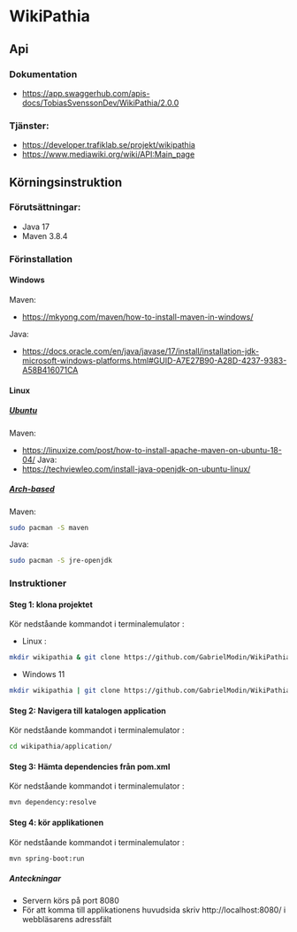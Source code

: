 # WikiPathia
## Api
### Dokumentation
- https://app.swaggerhub.com/apis-docs/TobiasSvenssonDev/WikiPathia/2.0.0
### Tjänster:
- https://developer.trafiklab.se/projekt/wikipathia
- https://www.mediawiki.org/wiki/API:Main_page

## Körningsinstruktion
### Förutsättningar:
- Java 17
- Maven 3.8.4

### Förinstallation
#### Windows
Maven:
- https://mkyong.com/maven/how-to-install-maven-in-windows/

Java:
- https://docs.oracle.com/en/java/javase/17/install/installation-jdk-microsoft-windows-platforms.html#GUID-A7E27B90-A28D-4237-9383-A58B416071CA
#### Linux

##### <u> Ubuntu </u>
Maven:
- https://linuxize.com/post/how-to-install-apache-maven-on-ubuntu-18-04/
Java:
- https://techviewleo.com/install-java-openjdk-on-ubuntu-linux/
##### <u> Arch-based </u>
Maven:
``` zsh
sudo pacman -S maven
```
Java:
``` zsh
sudo pacman -S jre-openjdk
```



### Instruktioner
#### Steg 1: klona projektet
Kör nedståande kommandot i terminalemulator :
- Linux :
```zsh
mkdir wikipathia & git clone https://github.com/GabrielModin/WikiPathia/ ./wikipathia
```
- Windows 11
```zsh
mkdir wikipathia | git clone https://github.com/GabrielModin/WikiPathia/ ./wikipathia
```
#### Steg 2: Navigera till katalogen application
Kör nedståande kommandot i terminalemulator :
```zsh
cd wikipathia/application/
```
#### Steg 3: Hämta dependencies från pom.xml 
Kör nedståande kommandot i terminalemulator :
```zsh
mvn dependency:resolve
```
#### Steg 4: kör applikationen 
Kör nedståande kommandot i terminalemulator :
```zsh
mvn spring-boot:run
```
##### Anteckningar
- Servern körs på port 8080
- För att komma till applikationens huvudsida skriv http://localhost:8080/ i webbläsarens adressfält

